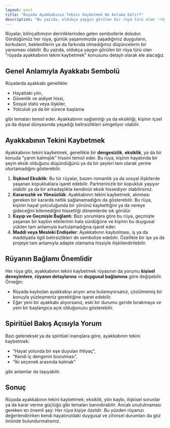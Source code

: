 ```yaml
---
layout: post
title: "Rüyada Ayakkabının Tekini Kaybetmek Ne Anlama Gelir?"
description: "Bu yazıda, oldukça yaygın görülen bir rüya türü olan 'rüyada ayakkabının tekini kaybetmek' konusunu detaylı olarak ele alacağız."
---
```


Rüyalar, bilinçaltımızın derinliklerinden gelen sembollerle doludur. Gördüğümüz her rüya, günlük yaşamımızda yaşadığımız duyguların, korkuların, beklentilerin ya da farkında olmadığımız düşüncelerin bir yansıması olabilir. Bu yazıda, oldukça yaygın görülen bir rüya türü olan "rüyada ayakkabının tekini kaybetmek" konusunu detaylı olarak ele alacağız.

## Genel Anlamıyla Ayakkabı Sembolü

Rüyalarda ayakkabı genellikle:

- Hayattaki yön,
- Güvenlik ve aidiyet hissi,
- Sosyal statü veya ilişkiler,
- Yolculuk ya da bir sürece başlama

gibi temaları temsil eder. Ayakkabının sağlamlığı ya da eksikliği, kişinin içsel ya da dışsal dünyasında yaşadığı belirsizlikleri simgeliyor olabilir.

## Ayakkabının Tekini Kaybetmek

Ayakkabının tekini kaybetmek, genellikle bir **dengesizlik**, **eksiklik**, ya da bir konuda “yarım kalmışlık” hissini temsil eder. Bu rüya, kişinin hayatında bir şeyin eksik olduğunu düşündüğünü ya da bir şeyleri tam olarak yerine oturtamadığını gösterebilir.

1. **İlişkisel Eksiklik**: Bu tür rüyalar, bazen romantik ya da sosyal ilişkilerde yaşanan kopukluklara işaret edebilir. Partnerinizle bir kopukluk yaşıyor olabilir ya da bir arkadaşlıkta kendinizi eksik hissediyor olabilirsiniz.
2. **Kararsızlık ve Yönsüzlük**: Ayakkabının tekini kaybetmek, alınması gereken bir kararda netlik sağlanamadığını da gösterebilir. Bu rüya, kişinin hayat yolculuğunda bir yönünü kaybettiğini ya da nereye gideceğini bilemediğini hissettiği dönemlerde sık görülür.
3. **Kayıp ve Geçmişle Bağlantı**: Bazı yorumlara göre bu rüya, geçmişte yaşanan bir kaybın etkilerinin hala sürdüğüne ve kişinin bu duygusal yükten tam anlamıyla kurtulamadığına işaret eder.
4. **Maddi veya Mesleki Endişeler**: Ayakkabının kaybolması, iş ya da maddiyatla ilgili belirsizlikleri de sembolize edebilir. Özellikle bir işe ya da projeye tam anlamıyla adapte olamama hissiyle ilişkilendirilebilir.

## Rüyanın Bağlamı Önemlidir

Her rüya gibi, ayakkabının tekini kaybetmek rüyasının da yorumu **kişisel deneyimlere**, **rüyanın detaylarına** ve **duygusal bağlamına** göre değişebilir. Örneğin:

- Rüyada kaybolan ayakkabıyı arıyor ama bulamıyorsanız, çözülmemiş bir konuyla yüzleşmeniz gerektiğine işaret edebilir.
- Eğer yeni bir ayakkabı alıyorsanız, eski bir durumu geride bırakmaya ve yeni bir başlangıca açık olduğunuzu gösterebilir.

## Spiritüel Bakış Açısıyla Yorum

Bazı geleneksel ya da spiritüel inanışlara göre, ayakkabının tekini kaybetmek:

- “Hayat yolunda bir eşe duyulan ihtiyaç”,
- “Kendi iç dengenin bozulması”,
- “İki seçenek arasında kalmak”

gibi anlamlar da taşıyabilir.

## Sonuç

Rüyada ayakkabının tekini kaybetmek; eksiklik, yön kaybı, ilişkisel sorunlar ya da karar verme güçlüğü gibi temaları barındırabilir. Ancak unutulmaması gereken en önemli şey: *Her rüya kişiye özeldir*. Bu yüzden rüyanızı değerlendirirken kendi hayatınızdaki duygusal ve zihinsel durumları da göz önünde bulundurmalısınız.